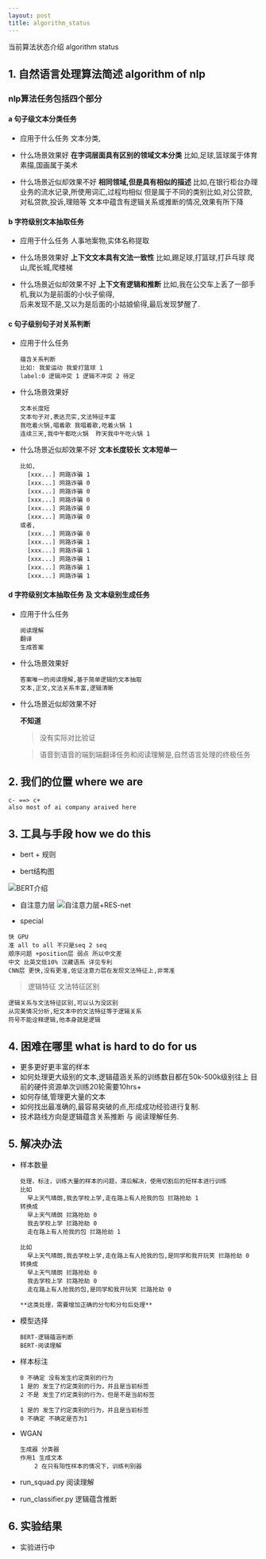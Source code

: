 ```yaml
---
layout: post
title: algorithm_status 
---
```


当前算法状态介绍 algorithm status


## 1. 自然语言处理算法简述 algorithm of nlp
### nlp算法任务包括四个部分
#### a 句子级文本分类任务
- 应用于什么任务
  文本分类,

- 什么场景效果好
  **在字词层面具有区别的领域文本分类**
  比如,足球,篮球属于体育
  素描,国画属于美术

- 什么场景近似却效果不好
  **相同领域,但是具有相似的描述**
  比如,在银行柜台办理业务的流水记录,所使用词汇,过程均相似
  但是属于不同的类别比如,对公贷款,对私贷款,投诉,理赔等
  文本中蕴含有逻辑关系或推断的情况,效果有所下降

#### b 字符级别文本抽取任务
- 应用于什么任务
  人事地案物,实体名称提取

- 什么场景效果好
  **上下文文本具有文法一致性**
  比如,踢足球,打篮球,打乒乓球
  爬山,爬长城,爬楼梯

- 什么场景近似却效果不好
  **上下文有逻辑和推断**
  比如,我在公交车上丢了一部手机,我以为是前面的小伙子偷得,\
    后来发现不是,又以为是后面的小姑娘偷得,最后发现梦醒了.

#### c 句子级别句子对关系判断

- 应用于什么任务
  ```
  蕴含关系判断
  比如: 我爱运动 我爱打篮球 1
  label:0 逻辑冲突 1 逻辑不冲突 2 待定
  ```

- 什么场景效果好
  ```
  文本长度短
  文本句子对,表达充实,文法特征丰富
  我吃着火锅,唱着歌 我唱着歌,吃着火锅 1
  连续三天,我中午都吃火锅  昨天我中午吃火锅 1
  ```

- 什么场景近似却效果不好
  **文本长度较长**
  **文本短单一**
  ```
  比如,
    [xxx...] 网路诈骗 1
    [xxx...] 网路诈骗 0
    [xxx...] 网路诈骗 0
    [xxx...] 网路诈骗 0
    [xxx...] 网路诈骗 0
    [xxx...] 网路诈骗 0
  或者,
    [xxx...] 网路诈骗 0
    [xxx...] 网路诈骗 1
    [xxx...] 网路诈骗 1
    [xxx...] 网路诈骗 1
    [xxx...] 网路诈骗 1
    [xxx...] 网路诈骗 1
  ```
  
#### d 字符级别文本抽取任务 及 文本级别生成任务
- 应用于什么任务
  ```
  阅读理解
  翻译
  生成答案
  ```

- 什么场景效果好
  ```
  答案唯一的阅读理解,基于简单逻辑的文本抽取
  文本,正文,文法关系丰富,逻辑清晰
  ```

- 什么场景近似却效果不好

  **不知道**

  > 没有实际对比验证

  > 语音到语音的端到端翻译任务和阅读理解是,自然语言处理的终极任务

## 2. 我们的位置 where we are
  ```
  c- ==> c+ 
  also most of ai company araived here
  ```

## 3. 工具与手段 how we do this
  - bert + 规则

  - bert结构图

  ![BERT介绍](https://www.jianshu.com/p/d7ce41b58801)
 
  - 自注意力层
  ![自注意力层+RES-net](https://upload-images.jianshu.io/upload_images/14927967-2056c387bd0da3c3.png?imageMogr2/auto-orient/strip|imageView2/2/w/1112/format/webp)

  - special
  ```
  快 GPU
  准 all to all 不只是seq 2 seq
  顺序问题 +position层 弱点 所以中文差
  中文 比英文低10% 汉藏语系 详见专利
  CNN层 更快,没有更准,佐证注意力层在发现文法特征上,非常准
  ```

  > 逻辑特征 文法特征区别

  ```
  逻辑关系与文法特征区别,可以认为没区别
  从完美情况分析,短文本中的文法特征等于逻辑关系
  符号不能诠释逻辑,他本身就是逻辑
  ```
  
## 4. 困难在哪里 what is hard to do for us
  - 更多更好更丰富的样本
  - 如何处理更大级别的文本,逻辑蕴涵关系的训练数目都在50k-500k级别往上
      目前的硬件资源单次训练20轮需要10hrs+
  - 如何存储,管理更大量的文本
  - 如何找出最准确的,最容易突破的点,形成成功经验进行复制.
  - 技术路线方向是逻辑蕴含关系推断 与 阅读理解任务.

## 5. 解决办法
  - 样本数量
    ```
    处理，标注，训练大量的样本的问题，滞后解决，使用切割后的短样本进行训练
    比如
      早上天气晴朗,我去学校上学,走在路上有人抢我的包 拦路抢劫 1 
    转换成 
      早上天气晴朗 拦路抢劫 0 
      我去学校上学 拦路抢劫 0 
      走在路上有人抢我的包 拦路抢劫 1 

    比如
      早上天气晴朗,我去学校上学,走在路上有人抢我的包,是同学和我开玩笑 拦路抢劫 0 
    转换成 
      早上天气晴朗 拦路抢劫 0 
      我去学校上学 拦路抢劫 0 
      走在路上有人抢我的包,是同学和我开玩笑 拦路抢劫 0 

    **这类处理，需要增加正确的分句和分句后处理**
    ```

  - 模型选择
    ```
    BERT-逻辑蕴涵判断
    BERT-阅读理解
    ```

  - 样本标注
    ```
    0 不确定 没有发生约定类别的行为
    1 是的 发生了约定类别的行为，并且是当前标签
    2 不是 发生了约定类别的行为，但是不是当前标签

    1 是的 发生了约定类别的行为，并且是当前标签
    0 不确定 不确定是否为1
    ```

  - WGAN
    ```
    生成器 分类器
    作用1 生成文本
        2 在只有阳性样本的情况下，训练判别器
    ```

  - run_squad.py 阅读理解
  - run_classifier.py 逻辑蕴含推断

## 6. 实验结果
  - 实验进行中









